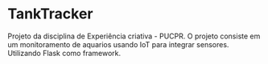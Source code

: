 # TankTracker
Projeto da disciplina de Experiência criativa - PUCPR. O projeto consiste em um monitoramento de aquarios usando IoT para integrar sensores. Utilizando Flask como framework.
